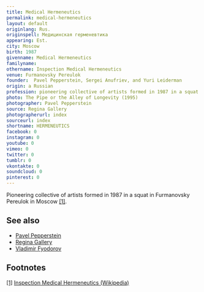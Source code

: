 ```yaml
---
title: Medical Hermeneutics
permalink: medical-hermeneutics
layout: default
originlang: Rus.
originspell: Медицинская герменевтика
appearing: Est.
city: Moscow
birth: 1987
givenname: Medical Hermeneutics
familyname:
othername: Inspection Medical Hermeneutics
venue: Furmanovsky Pereulok
founder:  Pavel Pepperstein, Sergei Anufriev, and Yuri Leiderman
origin: a Russian
profession: pioneering collective of artists formed in 1987 in a squat in Furmanovsky Pereulok in Moscow
photo: The Pipe or the Alley of Longevity (1995)
photographer: Pavel Pepperstein
source: Regina Gallery
photographerurl: index
sourceurl: index
shortname: HERMENEUTICS
facebook: 0
instagram: 0
youtube: 0
vimeo: 0
twitter: 0
tumblr: 0
vkontakte: 0
soundcloud: 0
pinterest: 0
---
```


Pioneering collective of artists formed in 1987 in a squat in Furmanovsky Pereulok in Moscow <span id="a1">[\[1\]](#f1)</span>.

## See also

+ [Pavel Pepperstein](index)
+ [Regina Gallery](index)
+ [Vladimir Fyodorov](fyodorov-vladimir)

## Footnotes

[[1]](#a1) <span id="f1"></span> [Inspection Medical Hermeneutics (Wikipedia)](https://en.wikipedia.org/wiki/Inspection_Medical_Hermeneutics)
